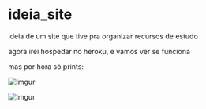 # ideia_site
ideia de um site que tive pra organizar recursos de estudo

agora irei hospedar no heroku, e vamos ver se funciona

mas por hora só prints:

![Imgur](https://i.imgur.com/wHeol0s.png)

![Imgur](https://i.imgur.com/BfbaE1J.png)
